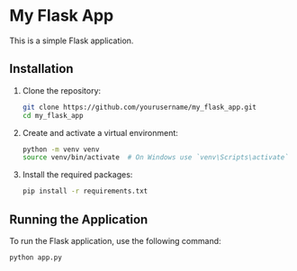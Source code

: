 # My Flask App

This is a simple Flask application.

## Installation

1. Clone the repository:
    ```bash
    git clone https://github.com/yourusername/my_flask_app.git
    cd my_flask_app
    ```

2. Create and activate a virtual environment:
    ```bash
    python -m venv venv
    source venv/bin/activate  # On Windows use `venv\Scripts\activate`
    ```

3. Install the required packages:
    ```bash
    pip install -r requirements.txt
    ```

## Running the Application

To run the Flask application, use the following command:
```bash
python app.py

